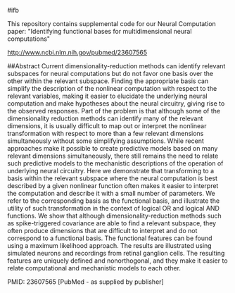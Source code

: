 #ifb

This repository contains supplemental code for our Neural Computation paper:
"Identifying functional bases for multidimensional neural computations"

http://www.ncbi.nlm.nih.gov/pubmed/23607565


##Abstract
Current dimensionality-reduction methods can identify relevant subspaces for neural computations but do not favor one basis over the other within the relevant subspace. Finding the appropriate basis can simplify the description of the nonlinear computation with respect to the relevant variables, making it easier to elucidate the underlying neural computation and make hypotheses about the neural circuitry, giving rise to the observed responses. Part of the problem is that although some of the dimensionality reduction methods can identify many of the relevant dimensions, it is usually difficult to map out or interpret the nonlinear transformation with respect to more than a few relevant dimensions simultaneously without some simplifying assumptions. While recent approaches make it possible to create predictive models based on many relevant dimensions simultaneously, there still remains the need to relate such predictive models to the mechanistic descriptions of the operation of underlying neural circuitry. Here we demonstrate that transforming to a basis within the relevant subspace where the neural computation is best described by a given nonlinear function often makes it easier to interpret the computation and describe it with a small number of parameters. We refer to the corresponding basis as the functional basis, and illustrate the utility of such transformation in the context of logical OR and logical AND functions. We show that although dimensionality-reduction methods such as spike-triggered covariance are able to find a relevant subspace, they often produce dimensions that are difficult to interpret and do not correspond to a functional basis. The functional features can be found using a maximum likelihood approach. The results are illustrated using simulated neurons and recordings from retinal ganglion cells. The resulting features are uniquely defined and nonorthogonal, and they make it easier to relate computational and mechanistic models to each other.

PMID: 23607565 [PubMed - as supplied by publisher]